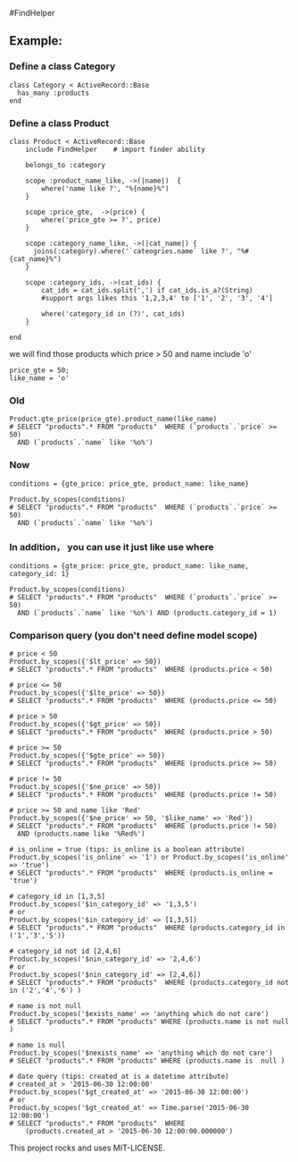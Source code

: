 #FindHelper

## Example:
### Define a class Category
	class Category < ActiveRecord::Base
	  has_many :products
	end

### Define a class Product

    class Product < ActiveRecord::Base
    	include FindHelper    # import finder ability
    	
    	belongs_to :category

    	scope :product_name_like, ->(|name|)  {
    		where('name like ?', "%{name}%")
        }
        
        scope :price_gte,  ->(price) {
        	where('price_gte >= ?', price)
        }
        
        scope :category_name_like, ->(|cat_name|) {
          joins(:category).where('`cateogries.name` like ?', "%#{cat_name}%")
        }
        
        scope :category_ids, ->(cat_ids) {
            cat_ids = cat_ids.split(',') if cat_ids.is_a?(String)
            #support args likes this '1,2,3,4' to ['1', '2', '3', '4']
           
            where('category_id in (?)', cat_ids)
        }

    end
    

we will find those products which price > 50 and name include 'o'
  
  	price_gte = 50;
  	like_name = 'o'
  	
### Old 
  	Product.gte_price(price_gte).product_name(like_name)
  	# SELECT "products".* FROM "products"  WHERE (`products`.`price` >= 50)
  	  AND (`products`.`name` like '%o%')
  	
### Now
  	conditions = {gte_price: price_gte, product_name: like_name}  
  	
  	Product.by_scopes(conditions)
  	# SELECT "products".* FROM "products"  WHERE (`products`.`price` >= 50)
  	  AND (`products`.`name` like '%o%')
  	
### In addition， you can use it just like use where
  	
  	conditions = {gte_price: price_gte, product_name: like_name, category_id: 1}
  	
  	Product.by_scopes(conditions)
  	# SELECT "products".* FROM "products"  WHERE (`products`.`price` >= 50)
  	  AND (`products`.`name` like '%o%') AND (products.category_id = 1)

### Comparison query (you don't need define model scope)
   
   	# price < 50
   	Product.by_scopes({'$lt_price' => 50})
   	# SELECT "products".* FROM "products"  WHERE (products.price < 50)
   
   	# price <= 50
   	Product.by_scopes({'$lte_price' => 50})
   	# SELECT "products".* FROM "products"  WHERE (products.price <= 50)
   
   	# price > 50
   	Product.by_scopes({'$gt_price' => 50})
   	# SELECT "products".* FROM "products"  WHERE (products.price > 50)
   
   	# price >= 50
   	Product.by_scopes({'$gte_price' => 50})
   	# SELECT "products".* FROM "products"  WHERE (products.price >= 50) 
   
   	# price != 50
   	Product.by_scopes({'$ne_price' => 50})
   	# SELECT "products".* FROM "products"  WHERE (products.price != 50)
   
   	# price >= 50 and name like 'Red'
   	Product.by_scopes({'$ne_price' => 50, '$like_name' => 'Red'})
    # SELECT "products".* FROM "products"  WHERE (products.price != 50)
      AND (products.name like '%Red%')
    
    # is_online = true (tips: is_online is a boolean attribute)
    Product.by_scopes('is_online' => '1') or Product.by_scopes('is_online' => 'true')
    # SELECT "products".* FROM "products"  WHERE (products.is_online = 'true')
     
  	# category_id in [1,3,5]
  	Product.by_scopes('$in_category_id' => '1,3,5')
  	# or
  	Product.by_scopes('$in_category_id' => [1,3,5])
  	# SELECT "products".* FROM "products"  WHERE (products.category_id in ('1','3','5'))
  	
  	# category_id not id [2,4,6]
  	Product.by_scopes('$nin_category_id' => '2,4,6')
  	# or
  	Product.by_scopes('$nin_category_id' => [2,4,6])
  	# SELECT "products".* FROM "products"  WHERE (products.category_id not in ('2','4','6') )
  	
  	# name is not null
  	Product.by_scopes('$exists_name' => 'anything which do not care')
  	# SELECT "products".* FROM "products" WHERE (products.name is not null )
  	
  	# name is null	  	
    Product.by_scopes('$nexists_name' => 'anything which do not care')
  	# SELECT "products".* FROM "products" WHERE (products.name is  null )
  	
  	# date query (tips: created_at is a datetime attribute)
  	# created_at > '2015-06-30 12:00:00'
  	Product.by_scopes('$gt_created_at' => '2015-06-30 12:00:00')
  	# or
  	Product.by_scopes('$gt_created_at' => Time.parse('2015-06-30 12:00:00')
  	# SELECT "products".* FROM "products"  WHERE
  	    (products.created_at > '2015-06-30 12:00:00.000000')
  	




This project rocks and uses MIT-LICENSE.